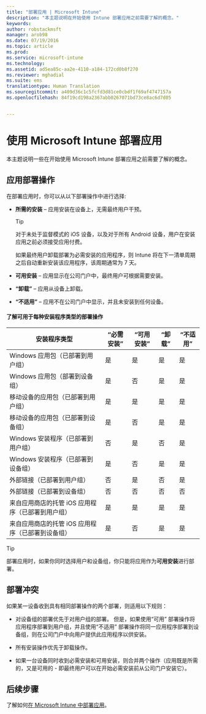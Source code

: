 ```yaml
---
title: "部署应用 | Microsoft Intune"
description: "本主题说明在开始使用 Intune 部署应用之前需要了解的概念。"
keywords: 
author: robstackmsft
manager: arob98
ms.date: 07/19/2016
ms.topic: article
ms.prod: 
ms.service: microsoft-intune
ms.technology: 
ms.assetid: ad5ea85c-aa2e-4110-a184-172cd0b8f270
ms.reviewer: mghadial
ms.suite: ems
translationtype: Human Translation
ms.sourcegitcommit: a409d36c1c5fcfd3d81ce0cbdf1f69af4747157a
ms.openlocfilehash: 84f19cd198a2367abb0267071bd73ce8ac6d7d05


---
```


# 使用 Microsoft Intune 部署应用

本主题说明一些在开始使用 Microsoft Intune 部署应用之前需要了解的概念。


## 应用部署操作
在部署应用时，你可以从以下部署操作中进行选择:

-   **所需的安装** – 应用安装在设备上，无需最终用户干预。

    > [!TIP]
    > 对于未处于监督模式的 iOS 设备，以及对于所有 Android 设备，用户在安装应用之前必须接受应用付费。
    > 
    >  如果最终用户卸载部署为必需安装的应用程序，则 Intune 将在下一清单周期之后自动重新安装该应用程序，该周期通常为 7 天。

-   **可用安装** – 应用显示在公司门户中，最终用户可根据需要安装。

-   **“卸载”** – 应用从设备上卸载。

-   **“不适用”** – 应用不在公司门户中显示，并且未安装到任何设备。

#### 了解可用于每种安装程序类型的部署操作

|安装程序类型|“必需安装”|“可用安装”|“卸载”|“不适用”|
|------------------|--------------------|---------------------|-------------|------------------|
|Windows 应用包（已部署到用户组）|是|是|是|是|
|Windows 应用包（部署到设备组）|是|否|是|是|
|移动设备的应用包（已部署到用户组）|是|是|是|是|
|移动设备的应用包（已部署到设备组）|是|否|是|是|
|Windows 安装程序（已部署到用户组）|否|是|否|是|
|Windows 安装程序（已部署到设备组）|是|否|是|是|
|外部链接（已部署到用户组）|否|是|否|是|
|外部链接（已部署到设备组）|否|否|否|否|
|来自应用商店的托管 iOS 应用程序（已部署到用户组）|是|是|是|是|
|来自应用商店的托管 iOS 应用程序（已部署到设备组）|是|否|是|是|
> [!TIP]
> 部署应用时，如果你同时选择用户和设备组，你只能将应用作为**可用安装**进行部署。

## 部署冲突
如果某一设备收到具有相同部署操作的两个部署，则适用以下规则：

-   对设备组的部署优先于对用户组的部署。 但是，如果使用“可用”  部署操作将应用程序部署到用户组，并且使用“不适用” 部署操作将同一应用程序部署到设备组，则在公司门户中向用户提供此应用程序以供安装。

-   所有安装操作优先于卸载操作。

-   如果一台设备同时收到必需安装和可用安装，则合并两个操作（应用既是所需的，又是可用的 - 即最终用户可以在开始必需安装前从公司门户安装它）。


## 后续步骤

了解如何[在 Microsoft Intune 中部署应用](deploy-apps-in-microsoft-intune.md)。



<!--HONumber=Jul16_HO3-->


